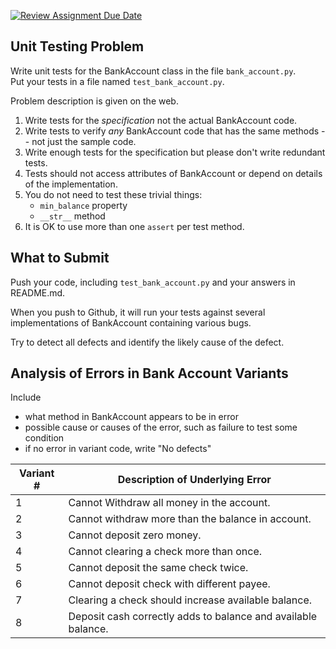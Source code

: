 [![Review Assignment Due Date](https://classroom.github.com/assets/deadline-readme-button-24ddc0f5d75046c5622901739e7c5dd533143b0c8e959d652212380cedb1ea36.svg)](https://classroom.github.com/a/6EhWwEWt)
## Unit Testing Problem

Write unit tests for the BankAccount class in the file `bank_account.py`.    
Put your tests in a file named `test_bank_account.py`.

Problem description is given on the web.

1. Write tests for the *specification* not the actual BankAccount code.
2. Write tests to verify *any* BankAccount code that has the same methods -- not just the sample code.
3. Write enough tests for the specification but please don't write redundant tests.
4. Tests should not access attributes of BankAccount or depend on details of the implementation.
5. You do not need to test these trivial things:
   - `min_balance` property
   - `__str__` method
6. It is OK to use more than one `assert` per test method.

## What to Submit

Push your code, including `test_bank_account.py` and your answers in README.md.

When you push to Github, it will run your tests against several implementations of BankAccount containing various bugs.  

Try to detect all defects and identify the likely cause of the defect.

## Analysis of Errors in Bank Account Variants

Include
- what method in BankAccount appears to be in error
- possible cause or causes of the error, such as failure to test some condition
- if no error in variant code, write "No defects"

| Variant # | Description of Underlying Error                               |
|-----------|---------------------------------------------------------------|
|     1     | Cannot Withdraw all money in the account.                     |
|     2     | Cannot withdraw more than the balance in account.             |
|     3     | Cannot deposit zero money.                                    |
|     4     | Cannot clearing a check more than once.                       |
|     5     | Cannot deposit the same check twice.                          |
|     6     | Cannot deposit check with different payee.                    |
|     7     | Clearing a check should increase available balance.           |
|     8     | Deposit cash correctly adds to balance and available balance. |
